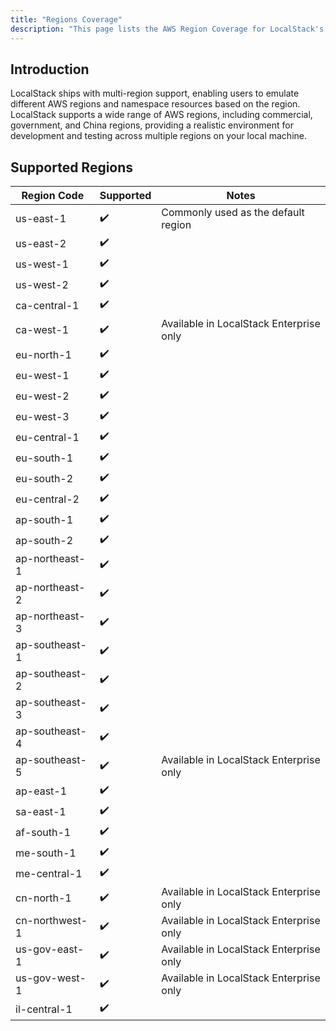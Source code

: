 ```yaml
---
title: "Regions Coverage"
description: "This page lists the AWS Region Coverage for LocalStack's emulation of AWS services."
---
```


## Introduction

LocalStack ships with multi-region support, enabling users to emulate different AWS regions and namespace resources based on the region.
LocalStack supports a wide range of AWS regions, including commercial, government, and China regions, providing a realistic environment for development and testing across multiple regions on your local machine.

## Supported Regions

| Region Code     | Supported  | Notes                                      |
|-----------------|------------|--------------------------------------------|
| us-east-1       | ✔️         | Commonly used as the default region        |
| us-east-2       | ✔️         |                                              |
| us-west-1       | ✔️         |                                              |
| us-west-2       | ✔️         |                                              |
| ca-central-1    | ✔️         |                                              |
| ca-west-1      | ✔️         | Available in LocalStack Enterprise only    |
| eu-north-1      | ✔️         |                                              |
| eu-west-1       | ✔️         |                                              |
| eu-west-2       | ✔️         |                                              |
| eu-west-3       | ✔️         |                                              |
| eu-central-1    | ✔️         |                                              |
| eu-south-1      | ✔️         |                                              |
| eu-south-2      | ✔️         |                                              |
| eu-central-2    | ✔️         |                                              |
| ap-south-1      | ✔️         |                                              |
| ap-south-2      | ✔️         |                                              |
| ap-northeast-1  | ✔️         |                                              |
| ap-northeast-2  | ✔️         |                                              |
| ap-northeast-3  | ✔️         |                                              |
| ap-southeast-1  | ✔️         |                                              |
| ap-southeast-2  | ✔️         |                                              |
| ap-southeast-3  | ✔️         |                                              |
| ap-southeast-4  | ✔️         |                                              |
| ap-southeast-5  | ✔️         | Available in LocalStack Enterprise only    |
| ap-east-1       | ✔️         |                                              |
| sa-east-1       | ✔️         |                                              |
| af-south-1      | ✔️         |                                              |
| me-south-1      | ✔️         |                                              |
| me-central-1    | ✔️         |                                              |
| cn-north-1      | ✔️         | Available in LocalStack Enterprise only    |
| cn-northwest-1  | ✔️         | Available in LocalStack Enterprise only    |
| us-gov-east-1   | ✔️         | Available in LocalStack Enterprise only    |
| us-gov-west-1   | ✔️         | Available in LocalStack Enterprise only    |
| il-central-1    | ✔️         |                                              |
